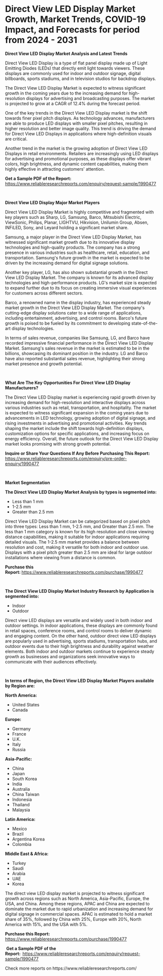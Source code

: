 <p><h1>Direct View LED Display Market Growth, Market Trends, COVID-19 Impact, and Forecasts for period from 2024 - 2031</h1></p><p><strong>Direct View LED Display Market Analysis and Latest Trends</strong></p>
<p><p>Direct View LED Display is a type of flat panel display made up of Light Emitting Diodes (LEDs) that directly emit light towards viewers. These displays are commonly used for indoor and outdoor signage, digital billboards, sports stadiums, and in television studios for backdrop displays.</p><p>The Direct View LED Display Market is expected to witness significant growth in the coming years due to the increasing demand for high-resolution displays for advertising and broadcasting purposes. The market is projected to grow at a CAGR of 12.4% during the forecast period.</p><p>One of the key trends in the Direct View LED Display market is the shift towards finer pixel pitch displays. As technology advances, manufacturers are able to produce LED displays with smaller pixel pitches, resulting in higher resolution and better image quality. This trend is driving the demand for Direct View LED Displays in applications where high-definition visuals are critical.</p><p>Another trend in the market is the growing adoption of Direct View LED Displays in retail environments. Retailers are increasingly using LED displays for advertising and promotional purposes, as these displays offer vibrant colors, high brightness, and dynamic content capabilities, making them highly effective in attracting customers' attention.</p></p>
<p><strong>Get a Sample PDF of the Report:&nbsp;</strong> <a href="https://www.reliableresearchreports.com/enquiry/request-sample/1990477">https://www.reliableresearchreports.com/enquiry/request-sample/1990477</a></p>
<p>&nbsp;</p>
<p><strong>Direct View LED Display Major Market Players</strong></p>
<p><p>Direct View LED Display Market is highly competitive and fragmented with key players such as Sharp, LG, Samsung, Barco, Mitsubishi Electric, ViewSonic, Philips, Planar, LIGHTVU, Hikvision, Unilumin Group, Absen, INFiLED, Sony, and Leyard holding a significant market share.</p><p>Samsung, a major player in the Direct View LED Display Market, has witnessed significant market growth due to its innovative display technologies and high-quality products. The company has a strong presence in various industries such as healthcare, retail, education, and transportation. Samsung's future growth in the market is expected to be driven by the increasing demand for digital signage solutions.</p><p>Another key player, LG, has also shown substantial growth in the Direct View LED Display Market. The company is known for its advanced display technologies and high-performance products. LG's market size is expected to expand further due to its focus on creating immersive visual experiences for customers across different sectors.</p><p>Barco, a renowned name in the display industry, has experienced steady market growth in the Direct View LED Display Market. The company's cutting-edge display solutions cater to a wide range of applications, including entertainment, advertising, and control rooms. Barco's future growth is poised to be fueled by its commitment to developing state-of-the-art display technologies.</p><p>In terms of sales revenue, companies like Samsung, LG, and Barco have recorded impressive financial performance in the Direct View LED Display Market. Samsung's sales revenue in the market is estimated to be in the billions, showcasing its dominant position in the industry. LG and Barco have also reported substantial sales revenue, highlighting their strong market presence and growth potential.</p></p>
<p>&nbsp;</p>
<p><strong>What Are The Key Opportunities For Direct View LED Display Manufacturers?</strong></p>
<p><p>The Direct View LED Display market is experiencing rapid growth driven by increasing demand for high-resolution and interactive displays across various industries such as retail, transportation, and hospitality. The market is expected to witness significant expansion in the coming years due to advancements in LED technology, growing adoption of digital signage, and rising investments in advertising and promotional activities. Key trends shaping the market include the shift towards high-definition displays, customization options for specific applications, and increasing focus on energy efficiency. Overall, the future outlook for the Direct View LED Display market looks promising with strong growth potential.</p></p>
<p><strong>Inquire or Share Your Questions If Any Before Purchasing This Report:</strong> <a href="https://www.reliableresearchreports.com/enquiry/pre-order-enquiry/1990477">https://www.reliableresearchreports.com/enquiry/pre-order-enquiry/1990477</a></p>
<p>&nbsp;</p>
<p><strong>Market Segmentation</strong></p>
<p><strong>The Direct View LED Display Market Analysis by types is segmented into:</strong></p>
<p><ul><li>Less than 1 mm</li><li>1-2.5 mm</li><li>Greater than 2.5 mm</li></ul></p>
<p><p>Direct View LED Display Market can be categorized based on pixel pitch into three types: Less than 1 mm, 1-2.5 mm, and Greater than 2.5 mm. The less than 1 mm category is known for its high resolution and close viewing distance capabilities, making it suitable for indoor applications requiring detailed visuals. The 1-2.5 mm market provides a balance between resolution and cost, making it versatile for both indoor and outdoor use. Displays with a pixel pitch greater than 2.5 mm are ideal for large outdoor installations where viewing from a distance is common.</p></p>
<p><strong>Purchase this Report:&nbsp;</strong><a href="https://www.reliableresearchreports.com/purchase/1990477">https://www.reliableresearchreports.com/purchase/1990477</a></p>
<p>&nbsp;</p>
<p><strong>The Direct View LED Display Market Industry Research by Application is segmented into:</strong></p>
<p><ul><li>Indoor</li><li>Outdoor</li></ul></p>
<p><p>Direct view LED displays are versatile and widely used in both indoor and outdoor settings. In indoor applications, these displays are commonly found in retail spaces, conference rooms, and control rooms to deliver dynamic and engaging content. On the other hand, outdoor direct view LED displays are popularly used in advertising, sports stadiums, transportation hubs, and outdoor events due to their high brightness and durability against weather elements. Both indoor and outdoor markets continue to experience steady growth as businesses and organizations seek innovative ways to communicate with their audiences effectively.</p></p>
<p>&nbsp;</p>
<p><strong>In terms of Region, the Direct View LED Display Market Players available by Region are:</strong></p>
<p>
    <p> <strong> North America: </strong>
        <ul>
            <li>United States</li>
            <li>Canada</li>
        </ul>
        </p> 
    <p> <strong> Europe: </strong>
        <ul>
            <li>Germany</li>
            <li>France</li>
            <li>U.K.</li>
            <li>Italy</li>
            <li>Russia</li>
        </ul>
        </p> 
    <p> <strong> Asia-Pacific: </strong>
        <ul>
            <li>China</li>
            <li>Japan</li>
            <li>South Korea</li>
            <li>India</li>
            <li>Australia</li>
            <li>China Taiwan</li>
            <li>Indonesia</li>
            <li>Thailand</li>
            <li>Malaysia</li>
        </ul>
        </p> 
    <p> <strong> Latin America: </strong>
        <ul>
            <li>Mexico</li>
            <li>Brazil</li>
            <li>Argentina Korea</li>
            <li>Colombia</li>
        </ul>
        </p> 
    <p> <strong> Middle East & Africa: </strong>
        <ul>
            <li>Turkey</li>
            <li>Saudi</li>
            <li>Arabia</li>
            <li>UAE</li>
            <li>Korea</li>
        </ul>
    </p>
    </p>
<p><p>The direct view LED display market is projected to witness significant growth across regions such as North America, Asia-Pacific, Europe, the USA, and China. Among these regions, APAC and China are expected to dominate the market due to rapid urbanization and increasing demand for digital signage in commercial spaces. APAC is estimated to hold a market share of 35%, followed by China with 25%, Europe with 20%, North America with 15%, and the USA with 5%.</p></p>
<p><strong>Purchase this Report: </strong><a href="https://www.reliableresearchreports.com/purchase/1990477">https://www.reliableresearchreports.com/purchase/1990477</a></p>
<p>&nbsp;<strong>Get a Sample PDF of the Report:&nbsp;&nbsp;</strong><a href="https://www.reliableresearchreports.com/enquiry/request-sample/1990477">https://www.reliableresearchreports.com/enquiry/request-sample/1990477</a></p>
<p><strong></strong></p>
<p>Check more reports on https://www.reliableresearchreports.com/</p>